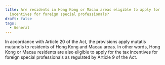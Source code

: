 ```yaml
---
title: Are residents in Hong Kong or Macau areas eligible to apply for the tax
  incentives for foreign special professionals?
draft: false
tags:
  - General
---
```

In accordance with Article 20 of the Act, the provisions apply mutatis mutandis to residents of Hong Kong and Macau areas. In other words, Hong Kong or Macau residents are also eligible to apply for the tax incentives for foreign special professionals as regulated by Article 9 of the Act.